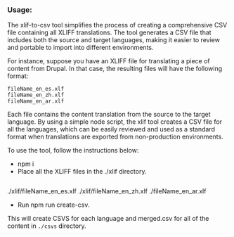 
### Usage:

The xlif-to-csv tool simplifies the process of creating a comprehensive CSV file containing all XLIFF translations. The tool generates a CSV file that includes both the source and target languages, making it easier to review and portable to import into different environments.

For instance, suppose you have an XLIFF file for translating a piece of content from Drupal. In that case, the resulting files will have the following format:

```
fileName_en_es.xlf
fileName_en_zh.xlf
fileName_en_ar.xlf
```

Each file contains the content translation from the source to the target language. By using a simple node script, the xlif tool creates a CSV file for all the languages, which can be easily reviewed and used as a standard format when translations are exported from non-production environments.

To use the tool, follow the instructions below:
- npm i
- Place all the XLIFF files in the ./xlif directory.
  ```.
./xlif/fileName_en_es.xlf
./xlif/fileName_en_zh.xlf
./fileName_en_ar.xlf

- Run npm run create-csv.

This will create CSVS for each language and merged.csv for all of the content in `./csvs` directory.